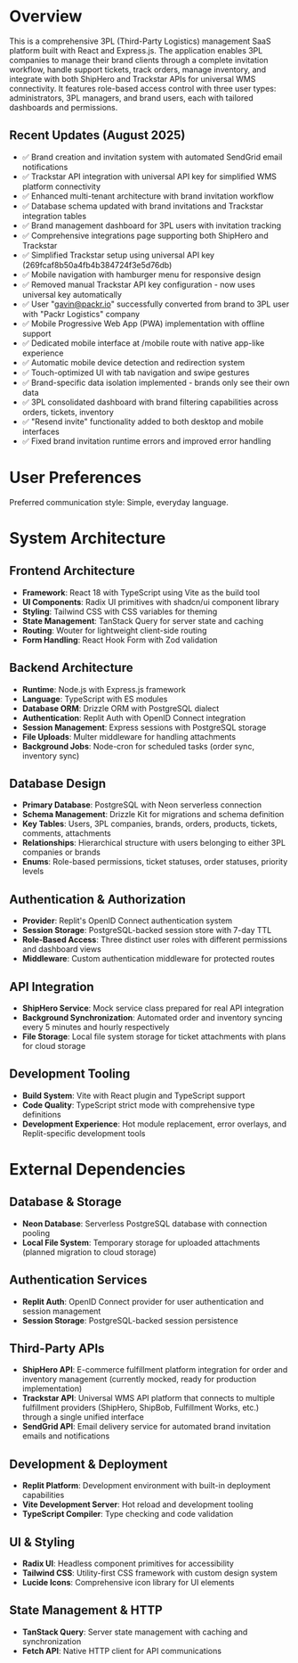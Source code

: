 # Overview

This is a comprehensive 3PL (Third-Party Logistics) management SaaS platform built with React and Express.js. The application enables 3PL companies to manage their brand clients through a complete invitation workflow, handle support tickets, track orders, manage inventory, and integrate with both ShipHero and Trackstar APIs for universal WMS connectivity. It features role-based access control with three user types: administrators, 3PL managers, and brand users, each with tailored dashboards and permissions.

## Recent Updates (August 2025)
- ✅ Brand creation and invitation system with automated SendGrid email notifications
- ✅ Trackstar API integration with universal API key for simplified WMS platform connectivity
- ✅ Enhanced multi-tenant architecture with brand invitation workflow
- ✅ Database schema updated with brand invitations and Trackstar integration tables
- ✅ Brand management dashboard for 3PL users with invitation tracking
- ✅ Comprehensive integrations page supporting both ShipHero and Trackstar
- ✅ Simplified Trackstar setup using universal API key (269fcaf8b50a4fb4b384724f3e5d76db)
- ✅ Mobile navigation with hamburger menu for responsive design
- ✅ Removed manual Trackstar API key configuration - now uses universal key automatically
- ✅ User "gavin@packr.io" successfully converted from brand to 3PL user with "Packr Logistics" company
- ✅ Mobile Progressive Web App (PWA) implementation with offline support
- ✅ Dedicated mobile interface at /mobile route with native app-like experience
- ✅ Automatic mobile device detection and redirection system
- ✅ Touch-optimized UI with tab navigation and swipe gestures
- ✅ Brand-specific data isolation implemented - brands only see their own data
- ✅ 3PL consolidated dashboard with brand filtering capabilities across orders, tickets, inventory
- ✅ "Resend invite" functionality added to both desktop and mobile interfaces
- ✅ Fixed brand invitation runtime errors and improved error handling

# User Preferences

Preferred communication style: Simple, everyday language.

# System Architecture

## Frontend Architecture
- **Framework**: React 18 with TypeScript using Vite as the build tool
- **UI Components**: Radix UI primitives with shadcn/ui component library
- **Styling**: Tailwind CSS with CSS variables for theming
- **State Management**: TanStack Query for server state and caching
- **Routing**: Wouter for lightweight client-side routing
- **Form Handling**: React Hook Form with Zod validation

## Backend Architecture
- **Runtime**: Node.js with Express.js framework
- **Language**: TypeScript with ES modules
- **Database ORM**: Drizzle ORM with PostgreSQL dialect
- **Authentication**: Replit Auth with OpenID Connect integration
- **Session Management**: Express sessions with PostgreSQL storage
- **File Uploads**: Multer middleware for handling attachments
- **Background Jobs**: Node-cron for scheduled tasks (order sync, inventory sync)

## Database Design
- **Primary Database**: PostgreSQL with Neon serverless connection
- **Schema Management**: Drizzle Kit for migrations and schema definition
- **Key Tables**: Users, 3PL companies, brands, orders, products, tickets, comments, attachments
- **Relationships**: Hierarchical structure with users belonging to either 3PL companies or brands
- **Enums**: Role-based permissions, ticket statuses, order statuses, priority levels

## Authentication & Authorization
- **Provider**: Replit's OpenID Connect authentication system
- **Session Storage**: PostgreSQL-backed session store with 7-day TTL
- **Role-Based Access**: Three distinct user roles with different permissions and dashboard views
- **Middleware**: Custom authentication middleware for protected routes

## API Integration
- **ShipHero Service**: Mock service class prepared for real API integration
- **Background Synchronization**: Automated order and inventory syncing every 5 minutes and hourly respectively
- **File Storage**: Local file system storage for ticket attachments with plans for cloud storage

## Development Tooling
- **Build System**: Vite with React plugin and TypeScript support
- **Code Quality**: TypeScript strict mode with comprehensive type definitions
- **Development Experience**: Hot module replacement, error overlays, and Replit-specific development tools

# External Dependencies

## Database & Storage
- **Neon Database**: Serverless PostgreSQL database with connection pooling
- **Local File System**: Temporary storage for uploaded attachments (planned migration to cloud storage)

## Authentication Services
- **Replit Auth**: OpenID Connect provider for user authentication and session management
- **Session Storage**: PostgreSQL-backed session persistence

## Third-Party APIs
- **ShipHero API**: E-commerce fulfillment platform integration for order and inventory management (currently mocked, ready for production implementation)
- **Trackstar API**: Universal WMS API platform that connects to multiple fulfillment providers (ShipHero, ShipBob, Fulfillment Works, etc.) through a single unified interface
- **SendGrid API**: Email delivery service for automated brand invitation emails and notifications

## Development & Deployment
- **Replit Platform**: Development environment with built-in deployment capabilities
- **Vite Development Server**: Hot reload and development tooling
- **TypeScript Compiler**: Type checking and code validation

## UI & Styling
- **Radix UI**: Headless component primitives for accessibility
- **Tailwind CSS**: Utility-first CSS framework with custom design system
- **Lucide Icons**: Comprehensive icon library for UI elements

## State Management & HTTP
- **TanStack Query**: Server state management with caching and synchronization
- **Fetch API**: Native HTTP client for API communications